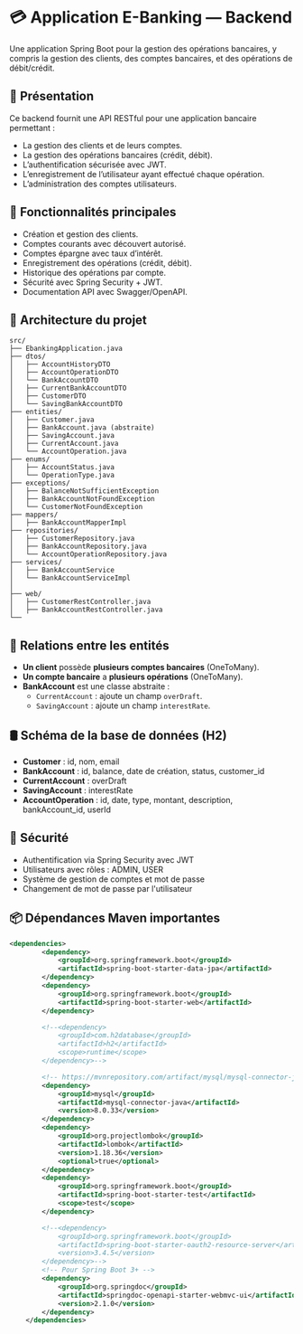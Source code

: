 # 💳 Application E-Banking — Backend

Une application Spring Boot pour la gestion des opérations bancaires, y compris la gestion des clients, des comptes bancaires, et des opérations de débit/crédit.

## 📝 Présentation

Ce backend fournit une API RESTful pour une application bancaire permettant :
- La gestion des clients et de leurs comptes.
- La gestion des opérations bancaires (crédit, débit).
- L’authentification sécurisée avec JWT.
- L’enregistrement de l’utilisateur ayant effectué chaque opération.
- L’administration des comptes utilisateurs.

## 🎯 Fonctionnalités principales

- Création et gestion des clients.
- Comptes courants avec découvert autorisé.
- Comptes épargne avec taux d’intérêt.
- Enregistrement des opérations (crédit, débit).
- Historique des opérations par compte.
- Sécurité avec Spring Security + JWT.
- Documentation API avec Swagger/OpenAPI.

## 🧱 Architecture du projet

```text
src/
├── EbankingApplication.java
├── dtos/
│   ├── AccountHistoryDTO
│   ├── AccountOperationDTO
│   └── BankAccountDTO
│   ├── CurrentBankAccountDTO
│   ├── CustomerDTO
│   └── SavingBankAccountDTO
├── entities/
│   ├── Customer.java
│   ├── BankAccount.java (abstraite)
│   ├── SavingAccount.java
│   ├── CurrentAccount.java
│   └── AccountOperation.java
├── enums/
│   ├── AccountStatus.java
│   └── OperationType.java
├── exceptions/
│   ├── BalanceNotSufficientException
│   ├── BankAccountNotFoundException
│   └── CustomerNotFoundException
├── mappers/
│   ├── BankAccountMapperImpl
├── repositories/
│   ├── CustomerRepository.java
│   ├── BankAccountRepository.java
│   └── AccountOperationRepository.java
├── services/
│   ├── BankAccountService
│   └── BankAccountServiceImpl
│
├── web/
│   ├── CustomerRestController.java
│   ├── BankAccountRestController.java
└──
```


## 🧩 Relations entre les entités

- **Un client** possède **plusieurs comptes bancaires** (OneToMany).
- **Un compte bancaire** a **plusieurs opérations** (OneToMany).
- **BankAccount** est une classe abstraite :
  - `CurrentAccount` : ajoute un champ `overDraft`.
  - `SavingAccount` : ajoute un champ `interestRate`.

## 🛢️ Schéma de la base de données (H2)

- **Customer** : id, nom, email
- **BankAccount** : id, balance, date de création, status, customer_id
- **CurrentAccount** : overDraft
- **SavingAccount** : interestRate
- **AccountOperation** : id, date, type, montant, description, bankAccount_id, userId

## 🔐 Sécurité

- Authentification via Spring Security avec JWT
- Utilisateurs avec rôles : ADMIN, USER
- Système de gestion de comptes et mot de passe
- Changement de mot de passe par l'utilisateur

## 📦 Dépendances Maven importantes

```xml
<dependencies>
        <dependency>
            <groupId>org.springframework.boot</groupId>
            <artifactId>spring-boot-starter-data-jpa</artifactId>
        </dependency>
        <dependency>
            <groupId>org.springframework.boot</groupId>
            <artifactId>spring-boot-starter-web</artifactId>
        </dependency>

        <!--<dependency>
            <groupId>com.h2database</groupId>
            <artifactId>h2</artifactId>
            <scope>runtime</scope>
        </dependency>-->

        <!-- https://mvnrepository.com/artifact/mysql/mysql-connector-java -->
        <dependency>
            <groupId>mysql</groupId>
            <artifactId>mysql-connector-java</artifactId>
            <version>8.0.33</version>
        </dependency>
        <dependency>
            <groupId>org.projectlombok</groupId>
            <artifactId>lombok</artifactId>
            <version>1.18.36</version>
            <optional>true</optional>
        </dependency>
        <dependency>
            <groupId>org.springframework.boot</groupId>
            <artifactId>spring-boot-starter-test</artifactId>
            <scope>test</scope>
        </dependency>

        <!--<dependency>
            <groupId>org.springframework.boot</groupId>
            <artifactId>spring-boot-starter-oauth2-resource-server</artifactId>
            <version>3.4.5</version>
        </dependency>-->
        <!-- Pour Spring Boot 3+ -->
        <dependency>
            <groupId>org.springdoc</groupId>
            <artifactId>springdoc-openapi-starter-webmvc-ui</artifactId>
            <version>2.1.0</version>
        </dependency>
    </dependencies>
```
